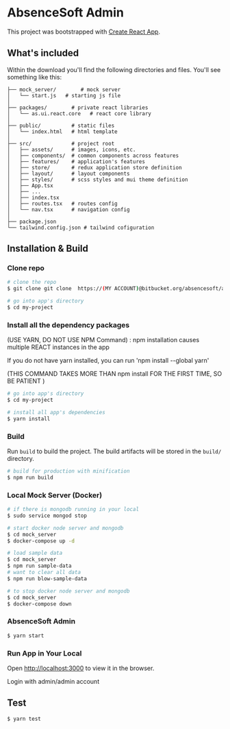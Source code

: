 # AbsenceSoft Admin

This project was bootstrapped with [Create React App](https://github.com/facebook/create-react-app).

## What's included

Within the download you'll find the following directories and files. You'll see something like this:

```
├── mock_server/        # mock server
│   └── start.js   # starting js file
│
├── packages/        # private react libraries
│   └── as.ui.react.core   # react core library
│
├── public/          # static files
│   └── index.html   # html template
│
├── src/             # project root
│   ├── assets/      # images, icons, etc.
│   ├── components/  # common components across features
│   ├── features/    # application's features
│   ├── store/       # redux application store definition
│   ├── layout/      # layout components
│   ├── styles/      # scss styles and mui theme definition
│   ├── App.tsx
│   ├── ...
│   ├── index.tsx
│   ├── routes.tsx   # routes config
│   └── nav.tsx      # navigation config
│
├── package.json
└── tailwind.config.json # tailwind cofiguration
```

## Installation & Build

### Clone repo

```bash
# clone the repo
$ git clone git clone  https://(MY ACCOUNT)@bitbucket.org/absencesoft/as.admin.git my-project

# go into app's directory
$ cd my-project
```

### Install all the dependency packages

(USE YARN, DO NOT USE NPM Command) : npm installation causes multiple REACT instances in the app

If you do not have yarn installed, you can run 'npm install --global yarn'

(THIS COMMAND TAKES MORE THAN npm install FOR THE FIRST TIME, SO BE PATIENT )

```bash
# go into app's directory
$ cd my-project

# install all app's dependencies
$ yarn install
```

### Build

Run `build` to build the project. The build artifacts will be stored in the `build/` directory.

```bash
# build for production with minification
$ npm run build
```

### Local Mock Server (Docker)

```bash
# if there is mongodb running in your local
$ sudo service mongod stop

# start docker node server and mongodb
$ cd mock_server
$ docker-compose up -d

# load sample data
$ cd mock_server
$ npm run sample-data
# want to clear all data
$ npm run blow-sample-data

# to stop docker node server and mongodb
$ cd mock_server
$ docker-compose down

```

### AbsenceSoft Admin

```bash
$ yarn start
```

### Run App in Your Local
Open [http://localhost:3000](http://localhost:3000) to view it in the browser.

Login with admin/admin account

## Test

```bash
$ yarn test
```
